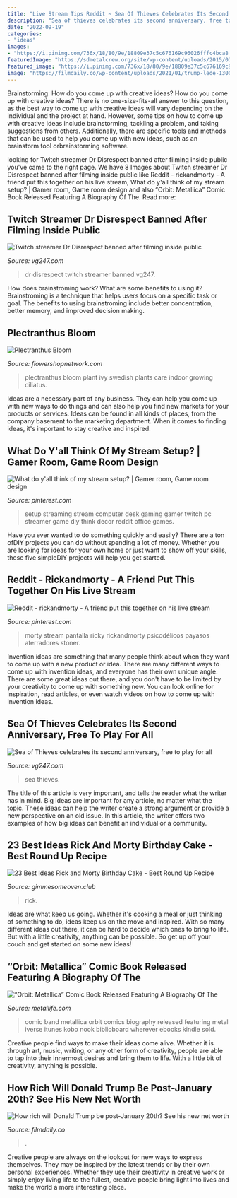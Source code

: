 ```yaml
---
title: "Live Stream Tips Reddit ~ Sea Of Thieves Celebrates Its Second Anniversary, Free To Play For All"
description: "Sea of thieves celebrates its second anniversary, free to play for all"
date: "2022-09-19"
categories:
- "ideas"
images:
- "https://i.pinimg.com/736x/18/80/9e/18809e37c5c676169c96026fffc4bca8.jpg"
featuredImage: "https://sdmetalcrew.org/site/wp-content/uploads/2015/07/OrbitMetallica.jpg"
featured_image: "https://i.pinimg.com/736x/18/80/9e/18809e37c5c676169c96026fffc4bca8.jpg"
image: "https://filmdaily.co/wp-content/uploads/2021/01/trump-lede-1300x867.jpg"
---
```



Brainstorming: How do you come up with creative ideas?
How do you come up with creative ideas?
There is no one-size-fits-all answer to this question, as the best way to come up with creative ideas will vary depending on the individual and the project at hand. However, some tips on how to come up with creative ideas include brainstorming, tackling a problem, and taking suggestions from others. Additionally, there are specific tools and methods that can be used to help you come up with new ideas, such as an brainstorm tool orbrainstorming software.

	

		
looking for Twitch streamer Dr Disrespect banned after filming inside public you've came to the right page. We have 8 Images about Twitch streamer Dr Disrespect banned after filming inside public like Reddit - rickandmorty - A friend put this together on his live stream, What do y&#039;all think of my stream setup? | Gamer room, Game room design and also “Orbit: Metallica” Comic Book Released Featuring A Biography Of The. Read more:
		
    
## Twitch Streamer Dr Disrespect Banned After Filming Inside Public

<img loading=lazy src="https://assets.vg247.com/current/2019/06/dr_disrespect_wide_1.jpg" onerror="this.onerror=null;this.src='https://tse3.mm.bing.net/th?id=OIP.M-k5oXGtEPAulOjDuPMaQwHaEK&amp;pid=15.1';" alt="Twitch streamer Dr Disrespect banned after filming inside public">

_Source: vg247.com_

>dr disrespect twitch streamer banned vg247. 

	

How does brainstroming work? What are some benefits to using it?
Brainstroming is a technique that helps users focus on a specific task or goal. The benefits to using brainstroming include better concentration, better memory, and improved decision making.

    
## Plectranthus Bloom

<img loading=lazy src="http://www.flowershopnetwork.com/blog/wp-content/uploads/2010/09/Plectranthus-Bloom.jpg" onerror="this.onerror=null;this.src='https://tse3.mm.bing.net/th?id=OIP.7PI_1WDcre62b3dqjKlOAQHaFj&amp;pid=15.1';" alt="Plectranthus Bloom">

_Source: flowershopnetwork.com_

>plectranthus bloom plant ivy swedish plants care indoor growing ciliatus. 

	

Ideas are a necessary part of any business. They can help you come up with new ways to do things and can also help you find new markets for your products or services. Ideas can be found in all kinds of places, from the company basement to the marketing department. When it comes to finding ideas, it's important to stay creative and inspired.

    
## What Do Y&#039;all Think Of My Stream Setup? | Gamer Room, Game Room Design

<img loading=lazy src="https://i.pinimg.com/originals/52/3b/c6/523bc6fed290fe4244e5d2e763bfa12e.jpg" onerror="this.onerror=null;this.src='https://tse3.mm.bing.net/th?id=OIP.1sRcTeo2nv-pAXhxMFIHmQHaJ4&amp;pid=15.1';" alt="What do y&#039;all think of my stream setup? | Gamer room, Game room design">

_Source: pinterest.com_

>setup streaming stream computer desk gaming gamer twitch pc streamer game diy think decor reddit office games. 

	

Have you ever wanted to do something quickly and easily? There are a ton ofDIY projects you can do without spending a lot of money. Whether you are looking for ideas for your own home or just want to show off your skills, these five simpleDIY projects will help you get started.

    
## Reddit - Rickandmorty - A Friend Put This Together On His Live Stream

<img loading=lazy src="https://i.pinimg.com/736x/18/80/9e/18809e37c5c676169c96026fffc4bca8.jpg" onerror="this.onerror=null;this.src='https://tse2.mm.bing.net/th?id=OIP.daz3tYbsHF2b2-dCoNLSYgHaKe&amp;pid=15.1';" alt="Reddit - rickandmorty - A friend put this together on his live stream">

_Source: pinterest.com_

>morty stream pantalla ricky rickandmorty psicodélicos payasos aterradores stoner. 

	

Invention ideas are something that many people think about when they want to come up with a new product or idea. There are many different ways to come up with invention ideas, and everyone has their own unique angle. There are some great ideas out there, and you don't have to be limited by your creativity to come up with something new. You can look online for inspiration, read articles, or even watch videos on how to come up with invention ideas.

    
## Sea Of Thieves Celebrates Its Second Anniversary, Free To Play For All

<img loading=lazy src="https://assets.vg247.com/current/2020/03/sea_of_thieves_032020.jpg" onerror="this.onerror=null;this.src='https://tse4.mm.bing.net/th?id=OIP.KMpH86hA6cjyUhYfWygXRAHaEo&amp;pid=15.1';" alt="Sea of Thieves celebrates its second anniversary, free to play for all">

_Source: vg247.com_

>sea thieves. 

	

The title of this article is very important, and tells the reader what the writer has in mind.
Big Ideas are important for any article, no matter what the topic. These ideas can help the writer create a strong argument or provide a new perspective on an old issue. In this article, the writer offers two examples of how big ideas can benefit an individual or a community.

    
## 23 Best Ideas Rick And Morty Birthday Cake - Best Round Up Recipe

<img loading=lazy src="https://www.gimmesomeoven.club/wp-content/uploads/2019/09/rick-and-morty-birthday-cake-awesome-rick-and-morty-portal-cake-of-rick-and-morty-birthday-cake.jpg" onerror="this.onerror=null;this.src='https://tse2.mm.bing.net/th?id=OIP.NcERqvMH40tnYCQlNAE9QAHaJ4&amp;pid=15.1';" alt="23 Best Ideas Rick and Morty Birthday Cake - Best Round Up Recipe">

_Source: gimmesomeoven.club_

>rick. 

	

Ideas are what keep us going. Whether it's cooking a meal or just thinking of something to do, ideas keep us on the move and inspired. With so many different ideas out there, it can be hard to decide which ones to bring to life. But with a little creativity, anything can be possible. So get up off your couch and get started on some new ideas!

    
## “Orbit: Metallica” Comic Book Released Featuring A Biography Of The

<img loading=lazy src="https://sdmetalcrew.org/site/wp-content/uploads/2015/07/OrbitMetallica.jpg" onerror="this.onerror=null;this.src='https://tse4.mm.bing.net/th?id=OIP.3RkoEK2X66SUDfh96tXMlwHaLH&amp;pid=15.1';" alt="“Orbit: Metallica” Comic Book Released Featuring A Biography Of The">

_Source: metallife.com_

>comic band metallica orbit comics biography released featuring metal iverse itunes kobo nook biblioboard wherever ebooks kindle sold. 

	

Creative people find ways to make their ideas come alive. Whether it is through art, music, writing, or any other form of creativity, people are able to tap into their innermost desires and bring them to life. With a little bit of creativity, anything is possible.

    
## How Rich Will Donald Trump Be Post-January 20th? See His New Net Worth

<img loading=lazy src="https://filmdaily.co/wp-content/uploads/2021/01/trump-lede-1300x867.jpg" onerror="this.onerror=null;this.src='https://tse2.mm.bing.net/th?id=OIP.BGNyZP6qmndeOD3pWaySFgHaE8&amp;pid=15.1';" alt="How rich will Donald Trump be post-January 20th? See his new net worth">

_Source: filmdaily.co_

>. 

	

Creative people are always on the lookout for new ways to express themselves. They may be inspired by the latest trends or by their own personal experiences. Whether they use their creativity in creative work or simply enjoy living life to the fullest, creative people bring light into lives and make the world a more interesting place.

